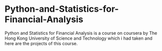 # Python-and-Statistics-for-Financial-Analysis
Python and Statistics for Financial Analysis is a course on coursera by The Hong Kong University of Science and Technology which i had taken and here are the projects of this course.
